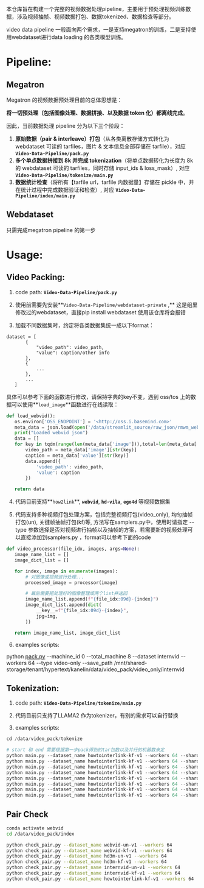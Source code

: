 本仓库旨在构建一个完整的视频数据处理pipeline，主要用于预处理视频训练数据，涉及视频抽帧、视频数据打包、数据tokenized、数据检查等部分。

video data pipeline 一般面向两个需求，一是支持megatron的训练，二是支持使用webdataset进行data loading 的各类模型训练。

# Pipeline:

## Megatron

Megatron 的视频数据预处理目前的总体思想是：

**将一切预处理（包括图像处理、数据拼接、以及数据 token 化）都离线完成**。

因此，当前数据处理 pipeline 分为以下三个阶段：

1. **原始数据（pair & interleave）打包**（从各类离散存储方式转化为 webdataset 可读的 tarfiles，图片 & 文本信息全部存储在 tarfile），对应 **`Video-Data-Pipeline/pack.py`**
2. **多个单点数据拼接到 8k 并完成 tokenization**（将单点数据转化为长度为 8k 的 webdataset 可读的 tarfiles，同时存储 input_ids & loss_mask）, 对应 **`Video-Data-Pipeline/tokenize/main.py`**
3. **数据统计检查**（将所有【tarfile url，tarfile 内数据量】存储在 pickle 中，并在统计过程中完成数据验证和检查）, 对应 **`Video-Data-Pipeline/index/main.py`**

## Webdataset

只需完成megatron pipeline 的第一步

# Usage:

## **Video Packing:**

1. code path: **`Video-Data-Pipeline/pack.py`**
  
2. 使用前需要先安装**`Video-Data-Pipeline/webdataset-private` ,** 这是组里修改过的webdataset，直接pip install webdataset 使用该仓库将会报错
  
3. 加载不同数据集时，约定将各类数据集统一成以下format：
  
  ```
  dataset = [
         {
             "video_path": video_path,
             "value": caption/other info
         },
         {
             ...
         },
         ...
     ]
  ```
  
  具体可以参考下面的函数进行修改，请保持字典的key不变，遇到 oss/tos 上的数据可以使用**`load_image`**函数进行在线读取：
  
  ```python
  def load_webvid():
     os.environ['OSS_ENDPOINT'] = '<http://oss.i.basemind.com>'
     meta_data = json.load(open('/data/streamlit_source/raw_json/rmwm_webvid_QA_train_clean_train.json', 'r')) 
     print("Loaded webvid json")
     data = []
     for key in tqdm(range(len(meta_data['image'])),total=len(meta_data['image']),desc='Converting the Webvid format to required format...'):
         video_path = meta_data['image'][str(key)]
         caption = meta_data['value'][str(key)]
         data.append({
             'video_path': video_path,
             'value': caption
         })
  
     return data
  ```
  
4. 代码目前支持**`how2link`**, **`webvid`**, **`hd-vila`**, **`ego4d`** 等视频数据集
  
5. 代码支持多种视频打包处理方案，包括完整视频打包(video_only), 均匀抽帧打包(un), 关键帧抽帧打包(kf)等, 方法写在samplers.py中，使用时请指定 --type 参数选择是否对视频进行抽帧以及抽帧的方案，若需要新的视频处理可以直接添加到samplers.py ，format可以参考下面的code
  
  ```python
  def video_processor(file_idx, images, args=None):
     image_name_list = []
     image_dict_list = []
  
     for index, image in enumerate(images):
         # 对图像或视频进行处理...
         processed_image = processor(image)
  
         # 最后需要把处理好的图像整理成两个list并返回
         image_name_list.append(f"{file_idx:09d}-{index}")
         image_dict_list.append(dict(
             __key__=f"{file_idx:09d}-{index}",
             jpg=img,
         ))
  
     return image_name_list, image_dict_list
  ```
  
6. examples scripts:
  
  python [pack.py](http://pack.py) --machine_id 0 --total_machine 8 --dataset internvid --workers 64 --type video-only --save_path /mnt/shared-storage/tenant/hypertext/kanelin/data/video_pack/video_only/internvid
  

## **Tokenization:**

1. code path: **`Video-Data-Pipeline/tokenize/main.py`**
  
2. 代码目前只支持了LLAMA2 作为tokenizer，有别的需求可以自行替换
  
3. examples scripts:
  
  ```python
  cd /data/video_pack/tokenize
  
  # start 和 end 需要根据第一步pack得到的tar包数以及并行的机器数来定
  python main.py --dataset_name howtointerlink-kf-v1 --workers 64 --shard_size 5 --start 0 --end 1500 --sample_type kf
  python main.py --dataset_name howtointerlink-kf-v1 --workers 64 --shard_size 5 --start 1500 --end 3000 --sample_type kf
  python main.py --dataset_name howtointerlink-kf-v1 --workers 64 --shard_size 5 --start 3000 --end 4500 --sample_type kf
  python main.py --dataset_name howtointerlink-kf-v1 --workers 64 --shard_size 5 --start 4500 --end 6000 --sample_type kf
  python main.py --dataset_name howtointerlink-kf-v1 --workers 64 --shard_size 5 --start 6000 --end 7500 --sample_type kf
  python main.py --dataset_name howtointerlink-kf-v1 --workers 64 --shard_size 5 --start 7500 --end 9000 --sample_type kf
  python main.py --dataset_name howtointerlink-kf-v1 --workers 64 --shard_size 5 --start 9000 --end 10500 --sample_type kf
  python main.py --dataset_name howtointerlink-kf-v1 --workers 64 --shard_size 5 --start 10500 --end 12288 --sample_type kf
  ```
  

## Pair Check

```bash
conda activate webvid
cd /data/video_pack/index

python check_pair.py --dataset_name webvid-un-v1 --workers 64
python check_pair.py --dataset_name webvid-kf-v1 --workers 64
python check_pair.py --dataset_name hd3m-un-v1 --workers 64
python check_pair.py --dataset_name hd3m-kf-v1 --workers 64
python check_pair.py --dataset_name internvid-un-v1 --workers 64
python check_pair.py --dataset_name internvid-kf-v1 --workers 64
python check_pair.py --dataset_name howtointerlink-kf-v1 --workers 64
```
